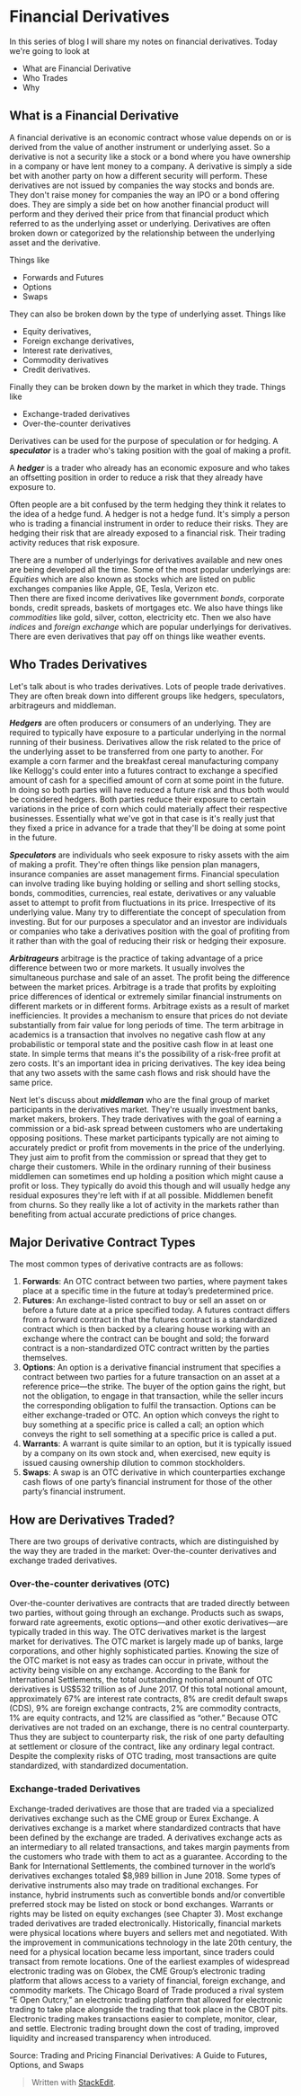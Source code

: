 
# Financial Derivatives
In this series of blog I will share my notes on financial derivatives. Today we're going to look at

 - What are Financial Derivative
 - Who Trades
 - Why

## What is a Financial Derivative 
 
A financial derivative is an economic contract whose value depends on or is derived from the value of another
instrument or underlying asset. So a derivative is not a security like a stock or a bond where you have ownership in a company or have lent money to a company. A derivative is simply a side bet with another party on how a different security will perform. These derivatives are not issued by companies the way stocks and bonds are. They don't raise money for companies the way an IPO or a bond offering does. They are simply a side bet on how another financial product will perform and they derived
their price from that financial product which referred to as the underlying asset or underlying. Derivatives are often broken down or categorized by the relationship between the underlying asset and the derivative. 

Things like 

 - Forwards and Futures
 - Options
 - Swaps

They can also be broken down by the type of underlying asset. Things like 

 - Equity derivatives, 
 - Foreign exchange derivatives, 
 - Interest rate derivatives, 
 - Commodity derivatives 
 - Credit derivatives. 

Finally they can be broken down by the market in which they trade. Things like 

 - Exchange-traded derivatives
 - Over-the-counter derivatives
 
Derivatives can be used for the purpose of speculation or for hedging. 
A ***speculator*** is a trader who's taking position
with the goal of making a profit. 

A ***hedger*** is a trader who already has an economic exposure and who takes an offsetting position in order to reduce a risk that they already have exposure to.

Often people are a bit confused by the term hedging they think it relates to the idea of a hedge fund. A hedger is not a hedge fund. It's simply a person who is trading a
financial instrument in order to reduce their risks. They are hedging their risk that are already exposed to a
financial risk. Their trading activity reduces that risk exposure. 

There are a number of underlyings for derivatives available and new ones are being developed all the time.
Some of the most popular underlyings are:
*Equities* which are also known as stocks which are listed on public exchanges companies like Apple, GE, Tesla, Verizon etc.  
Then there are fixed income derivatives like government *bonds*, corporate bonds, credit spreads, baskets of mortgages etc. We also have things
like *commodities* like gold, silver, cotton,
electricity etc. Then we also have *indices*
and *foreign exchange* which are popular
underlyings for derivatives. There are
even derivatives that pay off on things
like weather events. 

## Who Trades Derivatives

Let's talk about is who trades derivatives. Lots of people trade derivatives.  They are often break down into different groups like hedgers, speculators, arbitrageurs and middleman. 

***Hedgers*** are often producers or consumers of an underlying. They are required to typically have exposure to a particular underlying in the normal running of their business. Derivatives allow the risk related to the price of
the underlying asset to be transferred from one party to another. For example a corn farmer and the breakfast cereal manufacturing company like Kellogg's could enter into a futures contract to exchange a specified
amount of cash for a specified amount of corn at some point in the future. In doing so both parties will have reduced a future risk and thus both would be considered hedgers. Both parties reduce their exposure to certain variations in the price of corn which could materially
affect their respective businesses. Essentially what we've got in that case is it's really just that they fixed a price
in advance for a trade that they'll be doing at some point in the future. 

***Speculators*** are individuals who seek exposure to risky assets with the aim of making a profit. They're often
things like pension plan managers, insurance companies are asset management firms. Financial speculation can involve trading like buying holding or selling and short selling stocks, bonds, commodities, currencies, real estate, derivatives or any valuable asset to attempt to profit from fluctuations in its price. Irrespective of its underlying value. Many try to differentiate the concept of speculation from investing. But for our purposes a speculator and an investor are individuals or companies who take a derivatives position with the goal of
profiting from it rather than with the goal of reducing their risk or hedging their exposure. 

***Arbitrageurs*** arbitrage is the practice of taking
advantage of a price difference between two or more markets. It usually involves the simultaneous purchase and sale of an asset. The profit being the difference
between the market prices. Arbitrage is a trade that profits by exploiting price differences of identical or extremely similar financial instruments on different markets or in different forms. Arbitrage exists as a result of market inefficiencies. It provides a mechanism to ensure that prices do not deviate substantially from
fair value for long periods of time. The term arbitrage in  academics is a transaction that involves no negative cash flow at any probabilistic or temporal state and the positive cash flow in at least one state. In simple terms that means it's the possibility of a risk-free profit at zero costs. It's an important idea in pricing derivatives. The key idea being that any two assets with the same cash flows and risk should have the same price.

Next let's discuss about  ***middleman*** who are the final group of market participants in the derivatives market. They're usually investment banks, market makers,
brokers. They trade derivatives with the goal of earning a commission or a bid-ask spread between customers who are undertaking opposing positions. These market participants typically are not aiming to accurately predict or profit from movements in the price of the underlying. They just aim to profit from the commission or spread that they get to charge their customers. While in the ordinary running of their business middlemen can sometimes end up holding a position which might cause a profit or loss. They typically do avoid this though and will usually hedge any residual exposures they're left with
if at all possible. Middlemen benefit from churns. So they really like a lot of activity in the markets rather than benefiting from actual accurate predictions of price changes. 

## Major Derivative Contract Types 

The most common types of derivative contracts are as follows: 
1. **Forwards**: An OTC contract between two parties, where payment takes place at a specific time in the future at today’s predetermined price. 
2. **Futures**: An exchange-listed contract to buy or sell an asset on or before a future date at a price specified today. A futures contract differs from a forward contract in that the futures contract is a standardized contract which is then backed by a clearing house working with an exchange where the contract can be bought and sold; the forward contract is a non-standardized OTC contract written by the parties themselves.
3. **Options**: An option is a derivative financial instrument that specifies a contract between two parties for a future transaction on an asset at a reference
price—the strike. The buyer of the option gains the right, but not the obligation, to engage in that transaction, while the seller incurs the corresponding
obligation to fulfil the transaction. Options can be either exchange-traded or OTC. An option which conveys the right to buy something at a specific price is called a call; an option which conveys the right to sell something at a specific price is called a put.
4. **Warrants**: A warrant is quite similar to an option, but it is typically issued by a company on its own stock and, when exercised, new equity is issued causing ownership dilution to common stockholders.
5. **Swaps**: A swap is an OTC derivative in which counterparties exchange cash flows of one party’s financial instrument for those of the other party’s financial instrument.

## How are Derivatives Traded?

There are two groups of derivative contracts, which are distinguished by the way they are traded in the market: Over-the-counter derivatives and exchange traded derivatives.

### Over-the-counter derivatives (OTC)

Over-the-counter derivatives are contracts that are traded directly between two parties, without going through an exchange. Products such as swaps, forward rate agreements, exotic options—and other exotic derivatives—are typically traded in this way. The OTC derivatives market is the largest market for derivatives. The OTC market is largely made up of banks, large corporations, and other highly sophisticated parties. Knowing the size of the OTC market is not easy as trades can occur in private, without the activity being visible on any exchange. According to the Bank for International Settlements, the total outstanding notional amount of OTC derivatives is US$532 trillion as of June 2017. Of this total notional amount, approximately 67% are interest rate contracts, 8% are credit default swaps (CDS), 9% are foreign exchange contracts, 2% are commodity contracts, 1% are equity contracts,
and 12% are classified as “other.” Because OTC derivatives are not traded on an exchange, there is no central counterparty. Thus they are subject to counterparty risk, the risk of one party defaulting at settlement or closure of the contract, like any ordinary legal contract. Despite the complexity risks of OTC trading, most transactions are quite standardized, with standardized documentation.

### Exchange-traded Derivatives

Exchange-traded derivatives are those that are traded via a specialized derivatives exchange such as the CME group or Eurex Exchange. A derivatives exchange is a
market where standardized contracts that have been defined by the exchange are traded. A derivatives exchange acts as an intermediary to all related transactions, and takes margin payments from the customers who trade with them to act as a guarantee. According to the Bank for International Settlements, the combined turnover in the world’s derivatives exchanges totaled $8,989 billion in June 2018. Some types of derivative instruments also may trade on traditional exchanges. For instance, hybrid instruments such as convertible bonds and/or convertible
preferred stock may be listed on stock or bond exchanges. Warrants or rights may
be listed on equity exchanges (see Chapter 3).
Most exchange traded derivatives are traded electronically. Historically,
financial markets were physical locations where buyers and sellers met and
negotiated. With the improvement in communications technology in the late 20th
century, the need for a physical location became less important, since traders
could transact from remote locations. One of the earliest examples of widespread
electronic trading was on Globex, the CME Group’s electronic trading platform
that allows access to a variety of financial, foreign exchange, and commodity
markets. The Chicago Board of Trade produced a rival system “E Open Outcry,”
an electronic trading platform that allowed for electronic trading to take place
alongside the trading that took place in the CBOT pits. Electronic trading makes
transactions easier to complete, monitor, clear, and settle. Electronic trading
brought down the cost of trading, improved liquidity and increased transparency
when introduced.

Source: Trading and Pricing Financial Derivatives: A Guide to Futures, Options, and Swaps

> Written with [StackEdit](https://stackedit.io/).
<!--stackedit_data:
eyJoaXN0b3J5IjpbNTA0NTQ1MjA0LC0xMDk5NTE3NTgsLTUwNz
cxNDI4MCw0OTc1ODAwODQsMjg3ODI0MDMzLC0xOTAxNDA2ODcy
LC0xMjMzNjgwNjMwLDExMDU2OTM3NTRdfQ==
-->